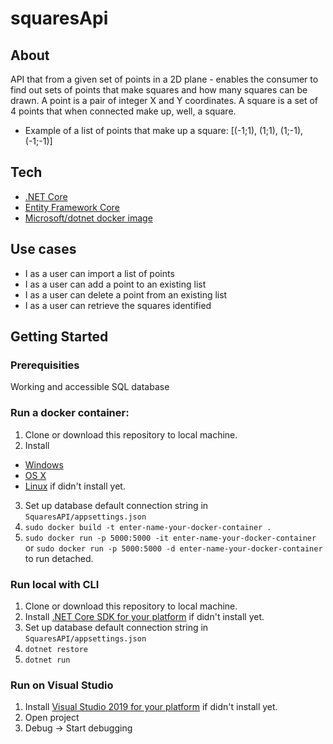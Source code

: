 # squaresApi

## About
API that from a given set of points in a 2D plane - enables the consumer to find out sets of points that make squares and how many squares can be drawn. A point is a pair of integer X and Y coordinates. A square is a set of 4 points that when connected make up, well, a square.

- Example of a list of points that make up a square: [(-1;1), (1;1), (1;-1), (-1;-1)]

## Tech
- [.NET Core](https://www.microsoft.com/net/core/platform)
- [Entity Framework Core](https://docs.microsoft.com/en-us/ef/core/)
- [Microsoft/dotnet docker image](https://hub.docker.com/r/microsoft/dotnet/)


## Use cases
- I as a user can import a list of points
- I as a user can add a point to an existing list
- I as a user can delete a point from an existing list
- I as a user can retrieve the squares identified

## Getting Started

### Prerequisities

Working and accessible SQL database

### Run a docker container:
1. Clone or download this repository to local machine.
2. Install 
* [Windows](https://docs.docker.com/windows/started)
* [OS X](https://docs.docker.com/mac/started/)
* [Linux](https://docs.docker.com/linux/started/) if didn't install yet.
3. Set up database default connection string in `SquaresAPI/appsettings.json`
4. `sudo docker build -t enter-name-your-docker-container .`
5. `sudo docker run -p 5000:5000 -it enter-name-your-docker-container` or `sudo docker run -p 5000:5000 -d enter-name-your-docker-container` to run detached.

### Run local with CLI
1. Clone or download this repository to local machine.
2. Install [.NET Core SDK for your platform](https://www.microsoft.com/net/core#windowscmd) if didn't install yet.
3. Set up database default connection string in `SquaresAPI/appsettings.json`
4. `dotnet restore`
5. `dotnet run`

### Run on Visual Studio
1. Install [Visual Studio 2019 for your platform](https://www.visualstudio.com/vs/) if didn't install yet.
2. Open project
3. Debug -> Start debugging


